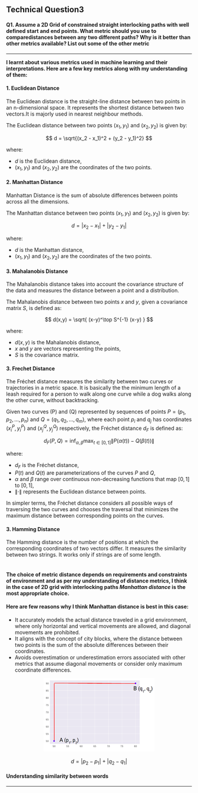 ## Technical Question3 


#### Q1. Assume a 2D Grid of constrained straight interlocking paths with well defined start and end points. What metric should you use to comparedistances between any two different paths? Why is it better than other metrics available? List out some of the other metric
________
 **I learnt about various metrics used in machine learning and their interpretations. Here are a few key metrics along with my understanding of them:**
 #### 1. Euclidean Distance
  The Euclidean distance is the straight-line distance between two points in an n-dimensional space.
  It represents the shortest distance between two vectors.It is majorly used in nearest neighbour methods.
  
The Euclidean distance between two points $(x_1,y_1)$ and $(x_2,y_2)$ is given by:

$$
d = \sqrt{(x_2 - x_1)^2 + (y_2 - y_1)^2}
$$

where:
- $d$ is the Euclidean distance,
- $(x_1, y_1)$ and $(x_2, y_2)$ are the coordinates of the two points.


 #### 2. Manhattan Distance
  Manhattan Distance is the sum of absolute differences between points across all the dimensions.

  
The Manhattan distance between two points $(x_1, y_1)$ and $(x_2, y_2)$ is given by:

$$
d = |x_2 - x_1| + |y_2 - y_1|
$$

where:
- $d$ is the Manhattan distance,
- $(x_1, y_1)$ and $(x_2, y_2)$ are the coordinates of the two points.


#### 3. Mahalanobis Distance
The Mahalanobis distance takes into account the covariance structure of the data and measures the distance between a point and a distribution.

The Mahalanobis distance between two points $x$ and $y$, given a covariance matrix $S$, is defined as:

$$
d(x,y) = \sqrt{ (x-y)^\top S^{-1} (x-y) }
$$

where:
- $d(x,y)$ is the Mahalanobis distance,
- $x$ and $y$ are vectors representing the points,
- $S$ is the covariance matrix.


#### 3. Frechet Distance
The Fréchet distance measures the similarity between two curves or trajectories in a metric space. It is basically the the minimum length of a leash required for a person to walk along one curve while a dog walks along the other curve, without backtracking.

Given two curves \(P\) and \(Q\) represented by sequences of points $P = (p_1, p_2, \ldots, p_n)$ and $Q = (q_1, q_2, \ldots, q_m)$, where each point $p_i$ and $q_j$ has coordinates $(x_i^P, y_i^P)$ and $(x_j^Q, y_j^Q)$ respectively, the Fréchet distance $d_F$ is defined as:

$$
d_F(P, Q) = \inf_{\alpha, \beta} \max_{t \in [0,1]} \|P(\alpha(t)) - Q(\beta(t))\|
$$

where:
- $d_F$ is the Fréchet distance,
- $P(t)$ and $Q(t)$ are parameterizations of the curves $P$ and $Q$,
- $\alpha$ and $\beta$ range over continuous non-decreasing functions that map $[0, 1]$ to $[0, 1]$,
- $\|\cdot\|$ represents the Euclidean distance between points.

In simpler terms, the Fréchet distance considers all possible ways of traversing the two curves and chooses the traversal that minimizes the maximum distance between corresponding points on the curves.


#### 3. Hamming Distance
The Hamming distance is the number of positions at which the corresponding coordinates of two vectors differ. It measures the similarity between two strings. It works only if strings are of some length. 
<br>
<br>

#### The choice of metric distance depends on requirements and constraints of environment and as per my understanding of distance metrics, I think in the case of 2D grid with interlocking paths *Manhattan distance* is the most appropriate choice.

#### Here are few reasons why I think Manhattan distance is best in this case:
* It accurately models the actual distance traveled in a grid environment, where only horizontal and vertical movements are allowed, and diagonal movements are prohibited.
* It aligns with the concept of city blocks, where the distance between two points is the sum of the absolute differences between their coordinates.
* Avoids overestimation or underestimation errors associated with other metrics that assume diagonal movements or consider only maximum coordinate differences.

<p align="center">
  <img src="man.png" alt="Image Description" width="300" height="200">
</p>


$$
d = |p_2 - p_1| + |q_2 - q_1|
$$






#### Understanding similarity between words
_______
